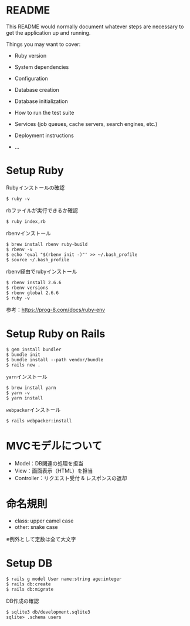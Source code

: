 # README

This README would normally document whatever steps are necessary to get the
application up and running.

Things you may want to cover:

* Ruby version

* System dependencies

* Configuration

* Database creation

* Database initialization

* How to run the test suite

* Services (job queues, cache servers, search engines, etc.)

* Deployment instructions

* ...

# Setup Ruby
Rubyインストールの確認
```
$ ruby -v
```

rbファイルが実行できるか確認
```
$ ruby index,rb
```

rbenvインストール
```
$ brew install rbenv ruby-build
$ rbenv -v
$ echo 'eval "$(rbenv init -)"' >> ~/.bash_profile
$ source ~/.bash_profile
```

rbenv経由でrubyインストール
```
$ rbenv install 2.6.6
$ rbenv versions
$ rbenv global 2.6.6
$ ruby -v
```

参考：https://prog-8.com/docs/ruby-env

# Setup Ruby on Rails
```
$ gem install bundler
$ bundle init
$ bundle install --path vendor/bundle
$ rails new .
```

`yarn`インストール
```
$ brew install yarn
$ yarn -v
$ yarn install
```

`webpacker`インストール
```
$ rails webpacker:install
```

# MVCモデルについて
- Model：DB関連の処理を担当
- View：画面表示（HTML）を担当
- Controller：リクエスト受付 & レスポンスの返却

# 命名規則
- class: upper camel case
- other: snake case

※例外として定数は全て大文字

# Setup DB
```
$ rails g model User name:string age:integer
$ rails db:create
$ rails db:migrate
```

DB作成の確認
```
$ sqlite3 db/development.sqlite3
sqlite> .schema users
```


